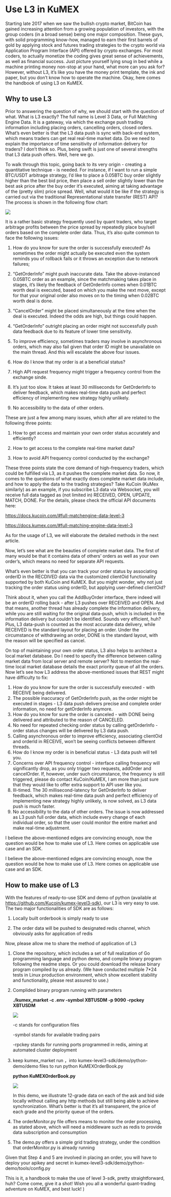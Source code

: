 # Use L3 in KuMEX

Starting late 2017 when we saw the bullish crypto market, BitCoin has gained increasing attention from a growing population of investors, with the group coders (in a broad sense) being one major composition.
These guys, with solid programming know-how, managed to earn their first barrels of gold by applying stock and futures trading strategies to the crypto world via Application Program Interface (API) offered by crypto exchanges.
For most coders, to actually monetize the coding gives great sense of achievements, as well as financial success. Just picture yourself lying snug in bed while a machine printing money non-stop at your hand, what more can you ask for?
However, without L3, it’s like you have the money print template, the ink and paper, but you don’t know how to operate the machine. Okay, here comes the handbook of using L3 on KuMEX.


## Why to use L3

Prior to answering the question of why, we should start with the question of what. What is L3 exactly? The full name is Level 3 Data, or Full Matching Engine Data. It is a gateway, via which the exchange push trading information including placing orders, cancelling orders, closed orders. What’s even better is that the L3 data push is sync with back-end system, which means traders can get real real-time market data.
Do we need to explain the importance of time sensitivity of information delivery for traders? I don’t think so.
Plus, being swift is just one of several strengths that L3 data push offers. Well, here we go. 



To walk through this topic, going back to its very origin - creating a quantitative technique - is needed. For instance, if I want to run a simple BTC/USDT arbitrage strategy, I’d like to place a 0.05BTC buy order slightly higher than the best bid price, then place a sell order slightly lower than the best ask price after the buy order it’s executed, aiming at taking advantage of the (pretty slim) price spread.
Well, what would it be like if the strategy is carried out via the traditional Representational state transfer (REST) API? The process is shown in the following flow chart:


![](img/L3_flow.jpg)




It is a rather basic strategy frequently used by quant traders, who target arbitrage profits between the price spread by repeatedly place buy/sell orders based on the complete order data. Thus, it’s also quite common to face the following issues:

1. How do you know for sure the order is successfully executed? As sometimes the order might actually be executed even the system reminds you of rollback fails or it throws an exception due to network failures;


2. “GetOrderInfo” might push inaccurate data. Take the above-instanced 0.05BTC order as an example, since the matchmaking takes place in stages, it’s likely the feedback of GetOrderInfo comes when 0.01BTC worth deal is executed, based on which you make the next move, except for that your original order also moves on to the timing when 0.02BTC worth deal is done.

3. “CancelOrder” might be placed simultaneously at the time when the deal is executed. Indeed the odds are high, but things could happen.

4. “GetOrderInfo” outright placing an order might not successfully push data feedback due to its feature of lower time sensitivity.

5. To improve efficiency, sometimes traders may involve in asynchronous orders, which may also fail given that order ID might be unavailable on the main thread. And this will escalate the above four issues.

6. How do I know that my order is at a beneficial status?

7. High API request frequency might trigger a frequency control from the exchange sinde.

8. It’s just too slow. It takes at least 30 milliseconds for GetOrderInfo to deliver feedback, which makes real-time data push and perfect efficiency of implementing new strategy highly unlikely.

9. No accessibility to the data of other orders.

These are just a few among many issues, which after all are related to the following three points:

1. How to get access and maintain your own order status accurately and efficiently?

2. How to get access to the complete real-time market data?

3. How to avoid API frequency control conducted by the exchange?

These three points state the core demand of high-frequency traders, which could be fulfilled via L3, as it pushes the complete market data. So now, it comes to the questions of what exactly does complete market data include, and how to apply the data to the trading strategies?
Take KuCoin (KuMex similarly) as an example, if you subscribe L3 data via Websocket, you will receive full data tagged as (not limited in) RECEIVED, OPEN, UPDATE, MATCH, DONE. For the details, please check the official API documents here:


https://docs.kucoin.com/#full-matchengine-data-level-3

https://docs.kumex.com/#full-matching-engine-data-level-3

As for the usage of L3, we will elaborate the detailed methods in the next article. 

Now, let’s see what are the beauties of complete market data. The first of many would be that it contains data of others’ orders as well as your own order’s, which means no need for separate API requests.

What’s even better is that you can track your order status by associating orderID in the RECDIVED data via the customized clientOid functionality supported by both KuCoin and KuMEX. But you might wonder, why not just tracking the order status using orderID, but applying user-defined clientOid?

Think about it, when you call the AddBuyOrder interface, there indeed will be an orderID rolling back - after L3 pushes over RECEIVED and OPEN. And that means, another thread has already complete the information delivery, while you are still waiting for the original data-push, which is included in the information delivery but couldn’t be identified. Sounds very efficient, huh?
Plus, L3 data-push is counted as the most accurate data delivery, while RECEIVED is the standard layout for placing an order. Under the circumstance of withdrawing an order, DONE is the standard layout, with the reason will be specified as cancel.

On top of maintaining your own order status, L3 also helps to architect a local market database. Do I need to specify the difference between calling market data from local server and remote server? Not to mention the real-time local market database details the exact priority queue of all the orders.
Now let’s see how L3 address the above-mentioned issues that REST might have difficulty to fix:

1. How do you know for sure the order is successfully executed - with RECEIVE being delivered.
2. The possible inaccuracy of GetOrderInfo push, as the order might be executed in stages - L3 data push delivers precise and complete order information, no need for getOrderInfo anymore. 
3. How do you know for sure the order is canceled - with DONE being delivered and attributed to the reason of CANCELED.
4. No need for repeated checking order status by calling getOrderInfo - order status changes will be delivered by L3 data push.
5. Calling asynchronous order to improve efficiency, associating clientOid and orderId in RECEIVE, won’t be seeing conflicts between different threads.
6. How do I know my order is in beneficial status - L3 data push will tell you.
7. Concerns over API frequency control - interface calling frequency will significantly drop, as you only trigger two requests, addOrder and cancelOrder. If, however, under such circumstance, the frequency is still triggered, please do contact KuCoin/KuMEX, I am more than just sure that they would like to offer extra support to API user like you.
8. Ill-timed. The 30 millisecond-latency for GetOrderInfo to deliver feedback, which makes real-time data push and perfect efficiency of implementing new strategy highly unlikely, is now solved, as L3 data push is much faster.
9. No accessibility to the data of other orders. The issue is now addressed as L3 push full order data, which include every change of each individual order, so that the user could monitor the entire market and make real-time adjustment.

I believe the above-mentioned edges are convincing enough, now the question would be how to make use of L3. Here comes on applicable use case and an SDK.


I believe the above-mentioned edges are convincing enough, now the question would be how to make use of L3. Here comes on applicable use case and an SDK.

## How to make use of L3

With the features of ready-to-use SDK and demo of python (available at https://github.com/Kucoin/kumex-level3-sdk), our L3 is very easy to use. The two major functionalities of SDK are as follows:

1. Locally built orderbook is simply ready to use

2. The order data will be pushed to designated redis channel, which obviously asks for application of redis

Now, please allow me to share the method of application of L3

1. Clone the repository, which includes a set of full realization of Go programming language and python demo, and compile binary program following the readme steps. Or you could download the release binary program compiled by us already. (We have conducted multiple 7*24 tests in Linux production environment, which show excellent stability and functionality, please rest assured to use.)

2. Complided binary program running with parameters

    __./kumex_market -c .env -symbol XBTUSDM -p 9090 -rpckey XBTUSDM__

    ![](img/run_L3.jpg)

    -c stands for configuration files

    -symbol stands for available trading pairs

    -rpckey stands for running ports programmed in redis, aiming at automated cluster deployment



3. keep kumex_market run ，into kumex-level3-sdk/demo/python-demo/demo files to run python KuMEXOrderBook.py


    __python KuMEXOrderBook.py__

    ![](img/run_pydemo.jpg)

    In this demo, we illustrate 12-grade data on each of the ask and bid side locally without calling any http methods but still being able to achieve synchronization. What’s better is that it’s all transparent, the price of each grade and the priority queue of the orders.


4. The orderMonitor.py file offers means to monitor the order processing, as stated above, which will need a middleware such as redis to provide data subscription and consumption

5. The demo.py offers a simple grid trading strategy, under the condition that orderMonitor.py is already running

Given that Step 4 and 5 are involved in placing an order, you will have to deploy your apikey and secret in kumex-level3-sdk/demo/python-demo/tools/config.py


This is it, a handbook to make the use of level 3-sdk, pretty straightforward, huh? Come come, give it a shot! Wish you all a wonderful quant-trading adventure on KuMEX, and best luck!
)
